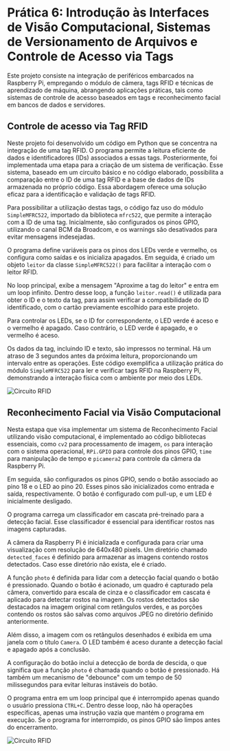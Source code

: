 # Prática 6: Introdução às Interfaces de Visão Computacional, Sistemas de Versionamento de Arquivos e Controle de Acesso via Tags

Este projeto consiste na integração de periféricos embarcados na Raspberry Pi, empregando o módulo de câmera, tags RFID e técnicas de aprendizado de máquina, abrangendo aplicações práticas, tais como sistemas de controle de acesso baseados em tags e reconhecimento facial em bancos de dados e servidores.

## Controle de acesso via Tag RFID

Neste projeto foi desenvolvido um código em Python que se concentra na integração de uma tag RFID. O programa permite a leitura eficiente de dados e identificadores (IDs) associados a essas tags. Posteriormente, foi implementada uma etapa para a criação de um sistema de verificação. Esse sistema, baseado em um circuito básico e no código elaborado, possibilita a comparação entre o ID de uma tag RFID e a base de dados de IDs armazenada no próprio código. Essa abordagem oferece uma solução eficaz para a identificação e validação de tags RFID.

Para possibilitar a utilização destas tags, o código faz uso do módulo ```SimpleMFRC522```, importado da biblioteca ```mfrc522```, que permite a interação com a ID de uma tag. Inicialmente, são configurados os pinos GPIO, utilizando o canal BCM da Broadcom, e os warnings são desativados para evitar mensagens indesejadas.

O programa define variáveis para os pinos dos LEDs verde e vermelho, os configura como saídas e os inicializa apagados. Em seguida, é criado um objeto ```leitor``` da classe ```SimpleMFRC522()``` para facilitar a interação com o leitor RFID.

No loop principal, exibe a mensagem "Aproxime a tag do leitor" e entra em um loop infinito. Dentro desse loop, a função ```leitor.read()``` é utilizada para obter o ID e o texto da tag, para assim verificar a compatibilidade do ID identificado, com o cartão previamente escolhido para este projeto.

Para controlar os LEDs, se o ID for correspondente, o LED verde é aceso e o vermelho é apagado. Caso contrário, o LED verde é apagado, e o vermelho é aceso.

Os dados da tag, incluindo ID e texto, são impressos no terminal. Há um atraso de 3 segundos antes da próxima leitura, proporcionando um intervalo entre as operações. Este código exemplifica a utilização prática do módulo ```SimpleMFRC522``` para ler e verificar tags RFID na Raspberry Pi, demonstrando a interação física com o ambiente por meio dos LEDs.

![Circuito RFID](https://raw.githubusercontent.com/johnny-ferraz/SEL0337/main/Pr%C3%A1tica%206/Imagens/RFID.jpg)

## Reconhecimento Facial via Visão Computacional

Nesta estapa que visa implementar um sistema de Reconhecimento Facial utilizando visão computacional, é implementado ao código bibliotecas essenciais, como ```cv2``` para processamento de imagem, ```os``` para interação com o sistema operacional, ```RPi.GPIO``` para controle dos pinos GPIO, ```time``` para manipulação de tempo e ```picamera2``` para controle da câmera da Raspberry Pi.

Em seguida, são configurados os pinos GPIO, sendo o botão associado ao pino 18 e o LED ao pino 20. Esses pinos são inicializados como entrada e saída, respectivamente. O botão é configurado com pull-up, e um LED é inicialmente desligado.

O programa carrega um classificador em cascata pré-treinado para a detecção facial. Esse classificador é essencial para identificar rostos nas imagens capturadas.

A câmera da Raspberry Pi é inicializada e configurada para criar uma visualização com resolução de 640x480 pixels. Um diretório chamado ```detected_faces``` é definido para armazenar as imagens contendo rostos detectados. Caso esse diretório não exista, ele é criado.

A função ```photo``` é definida para lidar com a detecção facial quando o botão é pressionado. Quando o botão é acionado, um quadro é capturado pela câmera, convertido para escala de cinza e o classificador em cascata é aplicado para detectar rostos na imagem. Os rostos detectados são destacados na imagem original com retângulos verdes, e as porções contendo os rostos são salvas como arquivos JPEG no diretório definido anteriormente.

Além disso, a imagem com os retângulos desenhados é exibida em uma janela com o título ```Camera```. O LED também é aceso durante a detecção facial e apagado após a conclusão.

A configuração do botão inclui a detecção de borda de descida, o que significa que a função ```photo``` é chamada quando o botão é pressionado. Há também um mecanismo de "debounce" com um tempo de 50 milissegundos para evitar leituras instáveis do botão.

O programa entra em um loop principal que é interrompido apenas quando o usuário pressiona `CTRL+C`. Dentro desse loop, não há operações específicas, apenas uma instrução vazia que mantém o programa em execução. Se o programa for interrompido, os pinos GPIO são limpos antes do encerramento.

![Circuito RFID](https://raw.githubusercontent.com/johnny-ferraz/SEL0337/main/Pr%C3%A1tica%206/Imagens/C%C3%A2mera.jpg)
